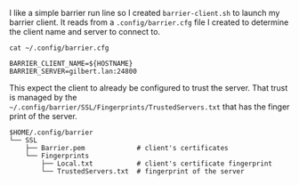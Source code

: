 
I like a simple barrier run line so I created `barrier-client.sh` to launch my barrier client.  It reads from a `.config/barrier.cfg` file I created to determine the client name and server to connect to.

`cat ~/.config/barrier.cfg`
```
BARRIER_CLIENT_NAME=${HOSTNAME}
BARRIER_SERVER=gilbert.lan:24800
```

This expect the client to already be configured to trust the server.  That trust is managed by the `~/.config/barrier/SSL/Fingerprints/TrustedServers.txt` that has the finger print of the server.

```
$HOME/.config/barrier
└── SSL
    ├── Barrier.pem             # client's certificates
    └── Fingerprints
        ├── Local.txt           # client's certificate fingerprint
        └── TrustedServers.txt  # fingerprint of the server 
 ```